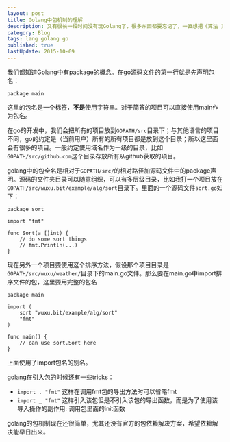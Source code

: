 ```yaml
---
layout: post
title: Golang中包机制的理解
description: 又有很长一段时间没有玩Golang了，很多东西都要忘记了，一直想把《算法 第4版》中的算法用golang试下一遍，今天就正式开始吧
category: Blog
tags: lang golang go 
published: true
lastUpdate: 2015-10-09
---
```

我们都知道Golang中有package的概念。在go源码文件的第一行就是先声明包名：

```golang
package main
```
这里的包名是一个标签，**不是**使用字符串。对于简答的项目可以直接使用main作为包名。

在go的开发中，我们会把所有的项目放到`GOPATH/src`目录下；与其他语言的项目不同，go的约定是（当前用户）所有的所有项目都是放到这个目录；所以这里面会有很多的项目。一般约定使用域名作为一级的目录，比如`GOPATH/src/github.com`这个目录存放所有从github获取的项目。

golang中的包全名是相对于`GOPATH/src/`的相对路径加源码文件中的package声明。源码的文件夹目录可以随意组织，可以有多层级目录，比如我打一个项目放在 `GOPATH/src/wuxu.bit/example/alg/sort`目录下。里面的一个源码文件`sort.go`如下：

```golang
package sort

import "fmt"

func Sort(a []int) {
	// do some sort things
	// fmt.Println(...)
}
```
现在另外一个项目要使用这个排序方法，假设那个项目目录是`GOPATH/src/wuxu/weather/`目录下的main.go文件。那么要在main.go中import排序文件的包，这里要用完整的包名

```golang
package main

import (
	sort "wuxu.bit/example/alg/sort"
	"fmt"
)

func main() {
	// can use sort.Sort here
}
```
上面使用了import包名的别名。

golang在引入包的时候还有一些tricks：

- `import . "fmt"` 这样在调用fmt包的导出方法时可以省略fmt
- `import _ "fmt"` 这样引入该包但是不引入该包的导出函数，而是为了使用该导入操作的副作用: 调用包里面的init函数

golang的包机制现在还很简单，尤其还没有官方的包依赖解决方案，希望依赖解决能早日出来。